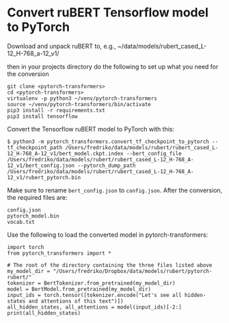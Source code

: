 # Convert ruBERT Tensorflow model to PyTorch

Download and unpack ruBERT to, e.g., ~/data/models/rubert_cased_L-12_H-768_a-12_v1/

then in your projects directory do the following to set up what you need for the conversion

```
git clone <pytorch-transformers>
cd <pytorch-transformers>
virtualenv -p python3 ~/venv/pytorch-transformers
source ~/venv/pytorch-transformers/bin/activate
pip3 install -r requirements.txt
pip3 install tensorflow
```

Convert the Tensorflow ruBERT model to PyTorch with this:

```
$ python3 -m pytorch_transformers.convert_tf_checkpoint_to_pytorch --tf_checkpoint_path /Users/fredriko/data/models/rubert/rubert_cased_L-12_H-768_A-12_v1/bert_model.ckpt.index --bert_config_file /Users/fredriko/data/models/rubert/rubert_cased_L-12_H-768_A-12_v1/bert_config.json --pytorch_dump_path /Users/fredriko/data/models/rubert/rubert_cased_L-12_H-768_A-12_v1/rubert_pytorch.bin
```

Make sure to rename `bert_config.json` to `config.json`. After the conversion, the required files are:

```
config.json
pytorch_model.bin
vocab.txt
```

Use the following to load the converted model in pytorch-transformers:

```
import torch
from pytorch_transformers import *

# The root of the directory containing the three files listed above
my_model_dir = "/Users/fredriko/Dropbox/data/models/rubert/pytorch-rubert/"
tokenizer = BertTokenizer.from_pretrained(my_model_dir)
model = BertModel.from_pretrained(my_model_dir)
input_ids = torch.tensor([tokenizer.encode("Let's see all hidden-states and attentions of this text")])
all_hidden_states, all_attentions = model(input_ids)[-2:]
print(all_hidden_states)
```